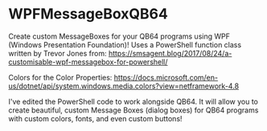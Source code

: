 # WPFMessageBoxQB64
Create custom MessageBoxes for your QB64 programs using WPF (Windows Presentation Foundation)!
Uses a PowerShell function class written by Trevor Jones from:
https://smsagent.blog/2017/08/24/a-customisable-wpf-messagebox-for-powershell/

Colors for the Color Properties:
https://docs.microsoft.com/en-us/dotnet/api/system.windows.media.colors?view=netframework-4.8

I've edited the PowerShell code to work alongside QB64. It will allow you to create beautiful, custom Message Boxes (dialog boxes) for QB64 programs with custom colors, fonts, and even custom buttons!
